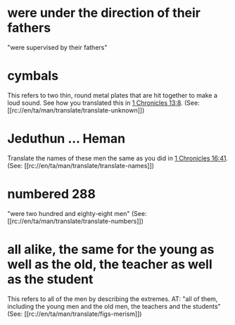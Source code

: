# were under the direction of their fathers

"were supervised by their fathers"

# cymbals

This refers to two thin, round metal plates that are hit together to make a loud sound. See how you translated this in [1 Chronicles 13:8](../13/07.md). (See: [[rc://en/ta/man/translate/translate-unknown]])

# Jeduthun ... Heman

Translate the names of these men the same as you did in [1 Chronicles 16:41](../16/40.md). (See: [[rc://en/ta/man/translate/translate-names]])

# numbered 288

"were two hundred and eighty-eight men" (See: [[rc://en/ta/man/translate/translate-numbers]])

# all alike, the same for the young as well as the old, the teacher as well as the student

This refers to all of the men by describing the extremes. AT: "all of them, including the young men and the old men, the teachers and the students" (See: [[rc://en/ta/man/translate/figs-merism]])